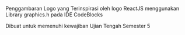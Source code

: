 Penggambaran Logo yang Terinspirasi oleh logo ReactJS menggunakan Library graphics.h pada IDE CodeBlocks



Dibuat untuk memenuhi kewajiban Ujian Tengah Semester 5
